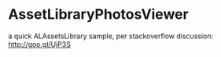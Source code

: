 AssetLibraryPhotosViewer
========================

a quick  ALAssetsLibrary sample, per stackoverflow discussion: http://goo.gl/UjP3S
